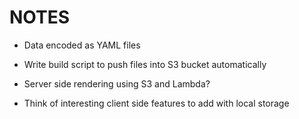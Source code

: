 # NOTES

* Data encoded as YAML files

* Write build script to push files into S3 bucket automatically

* Server side rendering using S3 and Lambda?

* Think of interesting client side features to add with local storage

